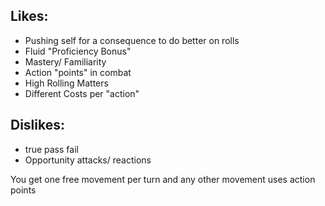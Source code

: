 ## Likes:
- Pushing self for a consequence to do better on rolls
- Fluid "Proficiency Bonus"
- Mastery/ Familiarity
- Action "points" in combat
- High Rolling Matters
- Different Costs per "action"
## Dislikes:
- true pass fail
- Opportunity attacks/ reactions


You get one free movement per turn and any other movement uses action points